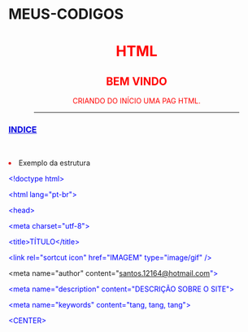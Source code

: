 # MEUS-CODIGOS

<!-----------------------------------CODIGOS HTML INICIO----------------------------------->
<!doctype html>
<html lang="pt-br">
<head>
<meta charset="utf-8">
<title>TÍTULO</title>
<link rel="sortcut icon" href="IMAGEM" type="image/gif" />
<meta name="author" content="santos.12164@hotmail.com">
<meta name="description" content="DESCRIÇÃO SOBRE O SITE">
<meta name="keywords" content="tang, tang, tang">
<center>



<!DOCTYPE html>
<html>
<title>W3.CSS</title>
<meta name="viewport" content="width=device-width, initial-scale=1">
<link rel="stylesheet" href="https://www.w3schools.com/w3css/4/w3pro.css">
<body>
<div class="w3-container w3-card">
 
<FONT COLOR="red">
<H1>HTML</H1>
<H2>BEM VINDO</H2>

<p>CRIANDO DO INÍCIO UMA PAG HTML.</p>
</FONT>
<HR WIDTH="80%">
<div class="w3-panel w3-card w3-light-grey">

</center><FONT COLOR="#0101DF">
<h3><b><u>INDICE</u></b></h3>
</FONT>

<FONT COLOR="#DF0101">

<div class="w3-code htmlHigh notranslate"><br>
<!-------------------------------------------------------------------------------------------------------------->
</center>
<!------------------------------------------------------------------------------------------>
<!------------------------------------------------------------------------------------------>
<!------------------------------------------------------------------------------------------>
<!------------------------------------------------------------------------------------------>
<!------------------------------------------------------------------------------------------>
<!------------------------------------------------------------------------------------------>
<!------------------------------------------------------------------------------------------>
<!------------------------------------------------------------------------------------------>
<!-------------------------------------------I🔴I------------------------------------------>
<!------------
&lt;
<br>
&gt;
<br/>
----------->
<!------------------------------------------------------------------------------------------>
<p><li><FONT COLOR="red"><a name="Exemplo da estrutura">Exemplo da estrutura<br/></FONT></li></p>
<!------------------------------------------------------------------------------------------>
<FONT COLOR="#0000FF">
 
&lt;!doctype html&gt;<br/>
 
&lt;html lang="pt-br"&gt;<br/>
 
&lt;head&gt;<br/>
 
&lt;meta charset="utf-8"&gt;<br/>
 
&lt;title&gt;TÍTULO&lt;/title&gt;<br/>
 
&lt;link rel="sortcut icon" href="IMAGEM" type="image/gif" /&gt;<br/>
 
&lt;meta name="author" content="santos.12164@hotmail.com"&gt;<br/>
 
&lt;meta name="description" content="DESCRIÇÃO SOBRE O SITE"&gt;<br/>
 
&lt;meta name="keywords" content="tang, tang, tang"&gt;<br/>
 
&lt;CENTER&gt;<br/>


</div>
</body>

<!-----------------------------------CODIGOS HTML FIM----------------------------------->
